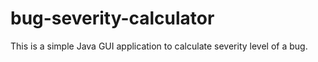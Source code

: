 # bug-severity-calculator
This is a simple Java GUI application to calculate severity level of a bug.
